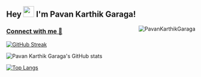 ## Hey <img src="https://github.com/TheDudeThatCode/TheDudeThatCode/blob/master/Assets/Hi.gif" width="29">  I'm  Pavan Karthik Garaga!
  
<img align="right"  src="https://komarev.com/ghpvc/?username=PavanKarthikGaraga&label=Visitors%20&color=blue&style=flat" alt="PavanKarthikGaraga" /> </p>
     
### [Connect with me 💬](https://linktr.ee/saitadikonda)

[![GitHub Streak](https://streak-stats.demolab.com?user=PavanKarthikGaraga&theme=buefy&hide_border=true&date_format=M%20j%5B%2C%20Y%5D)](https://github.com/PavanKarthikGaraga)

![Pavan Karthik Garaga's GitHub stats](https://github-readme-stats.vercel.app/api?username=PavanKarthikGaraga&show_icons=true)

[![Top Langs](https://github-readme-stats.vercel.app/api/top-langs/?username=PavanKarthikGaraga&layout=compact)](https://github.com/PavanKarthikGaraga)
